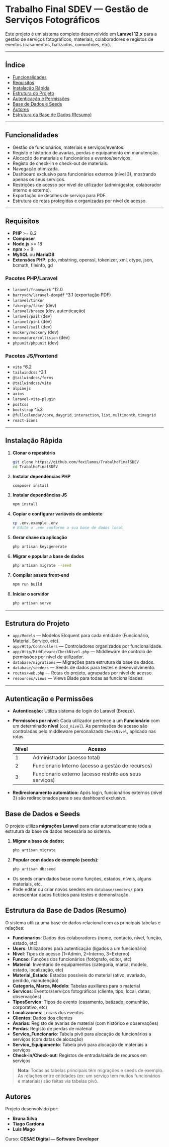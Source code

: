 # Trabalho Final SDEV — Gestão de Serviços Fotográficos <Snap>

Este projeto é um sistema completo desenvolvido em **Laravel 12.x** para a gestão de serviços fotográficos, materiais, colaboradores e registos de eventos (casamentos, batizados, comunhões, etc).

---

## Índice
- [Funcionalidades](#funcionalidades)
- [Requisitos](#requisitos)
- [Instalação Rápida](#instalação-rápida)
- [Estrutura do Projeto](#estrutura-do-projeto)
- [Autenticação e Permissões](#autenticação-e-permissões)
- [Base de Dados e Seeds](#base-de-dados-e-seeds)
- [Autores](#autores)
- [Estrutura da Base de Dados (Resumo)](#estrutura-da-base-de-dados-resumo)

---

## Funcionalidades
- Gestão de funcionários, materiais e serviços/eventos.
- Registo e histórico de avarias, perdas e equipamento em manutenção.
- Alocação de materiais e funcionários a eventos/serviços.
- Registo de check-in e check-out de materiais.
- Navegação otimizada.
- Dashboard exclusivo para funcionários externos (nível 3), mostrando apenas os seus serviços.
- Restrições de acesso por nível de utilizador (admin/gestor, colaborador interno e  externo).
- Exportação de detalhes de serviço para PDF.
- Estrutura de rotas protegidas e organizadas por nível de acesso.

---

## Requisitos

- **PHP** >= 8.2
- **Composer**
- **Node.js** >= 18
- **npm** >= 9
- **MySQL** ou **MariaDB**
- **Extensões PHP**: pdo, mbstring, openssl, tokenizer, xml, ctype, json, bcmath, fileinfo, gd

### Pacotes PHP/Laravel
- `laravel/framework` ^12.0
- `barryvdh/laravel-dompdf` ^3.1 (exportação PDF)
- `laravel/tinker`
- `fakerphp/faker` (dev)
- `laravel/breeze` (dev, autenticação)
- `laravel/pail` (dev)
- `laravel/pint` (dev)
- `laravel/sail` (dev)
- `mockery/mockery` (dev)
- `nunomaduro/collision` (dev)
- `phpunit/phpunit` (dev)

### Pacotes JS/Frontend
- `vite` ^6.2
- `tailwindcss` ^3.1
- `@tailwindcss/forms`
- `@tailwindcss/vite`
- `alpinejs`
- `axios`
- `laravel-vite-plugin`
- `postcss`
- `bootstrap` ^5.3
- `@fullcalendar/core`, `daygrid`, `interaction`, `list`, `multimonth`, `timegrid`
- `react-icons`

---

## Instalação Rápida

1. **Clonar o repositório**
    ```bash
    git clone https://github.com/fexilamos/TrabalhoFinalSDEV
    cd TrabalhoFinalSDEV
    ```
2. **Instalar dependências PHP**
    ```bash
    composer install
    ```
3. **Instalar dependências JS**
    ```bash
    npm install
    ```
4. **Copiar e configurar variáveis de ambiente**
    ```bash
    cp .env.example .env
    # Edite o .env conforme a sua base de dados local
    ```
5. **Gerar chave da aplicação**
    ```bash
    php artisan key:generate
    ```
6. **Migrar e popular a base de dados**
    ```bash
    php artisan migrate --seed
    ```
7. **Compilar assets front-end**
    ```bash
    npm run build
    ```
8. **Iniciar o servidor**
    ```bash
    php artisan serve
    ```

---

## Estrutura do Projeto
- `app/Models` — Modelos Eloquent para cada entidade (Funcionário, Material, Serviço, etc).
- `app/Http/Controllers` — Controladores organizados por funcionalidade.
- `app/Http/Middleware/CheckNivel.php` — Middleware de controlo de permissões por nível de utilizador.
- `database/migrations` — Migrações para estrutura da base de dados.
- `database/seeders` — Seeds de dados para testes e desenvolvimento.
- `routes/web.php` — Rotas do projeto, agrupadas por nível de acesso.
- `resources/views` — Views Blade para todas as funcionalidades.

---

## Autenticação e Permissões
- **Autenticação:**
  Utiliza sistema de login do Laravel (Breeze).
- **Permissões por nível:**
  Cada utilizador pertence a um **Funcionário** com um determinado **nível** (`cod_nivel`).
  As permissões de acesso são controladas pelo middleware personalizado `CheckNivel`, aplicado nas rotas.

  | Nível | Acesso                                                  |
  |-------|---------------------------------------------------------|
  | 1     | Administrador (acesso total)                            |
  | 2     | Funcionario Interno (acesso a gestão de recursos)       |
  | 3     | Funcionario externo (acesso restrito aos seus serviços) |

- **Redirecionamento automático:**
  Após login, funcionários externos (nível 3) são redirecionados para o seu dashboard exclusivo.

## Base de Dados e Seeds
O projeto utiliza **migrações Laravel** para criar automaticamente toda a estrutura da base de dados necessária ao sistema.

1. **Migrar a base de dados:**
    ```bash
    php artisan migrate
    ```
2. **Popular com dados de exemplo (seeds):**
    ```bash
    php artisan db:seed
    ```
- Os seeds criam dados base como funções, estados, níveis, alguns materiais, etc.
- Pode editar ou criar novos seeders em `database/seeders/` para acrescentar dados fictícios para testes e demonstração.

## Estrutura da Base de Dados (Resumo)

O sistema utiliza uma base de dados relacional com as principais tabelas e relações:

- **Funcionarios**: Dados dos colaboradores (nome, contacto, nível, função, estado, etc)
- **Users**: Utilizadores para autenticação (ligados a um funcionário)
- **Nivel**: Tipos de acesso (1=Admin, 2=Interno, 3=Externo)
- **Funcao**: Funções dos funcionários (fotógrafo, editor, etc)
- **Material**: Inventário de equipamentos (categoria, marca, modelo, estado, localização, etc)
- **Material_Estado**: Estados possíveis do material (ativo, avariado, perdido, manutenção)
- **Categoria, Marca, Modelo**: Tabelas auxiliares para o material
- **Servicos**: Eventos/serviços fotográficos (cliente, tipo, local, datas, observações)
- **TiposServico**: Tipos de evento (casamento, batizado, comunhão, corporativo, etc)
- **Localizacoes**: Locais dos eventos
- **Clientes**: Dados dos clientes
- **Avarias**: Registo de avarias de material (com histórico e observações)
- **Perdas**: Registo de perdas de material
- **Servico_Funcionario**: Tabela pivô para alocação de funcionários a serviços (com datas de alocação)
- **Servico_Equipamento**: Tabela pivô para alocação de materiais a serviços
- **Check-in/Check-out**: Registos de entrada/saída de recursos em serviços

> **Nota:** Todas as tabelas principais têm migrações e seeds de exemplo. As relações entre entidades (ex: um serviço tem muitos funcionários e materiais) são feitas via tabelas pivô.

## Autores
Projeto desenvolvido por:
- **Bruna Silva**
- **Tiago Cardona**
- **Luis Mago**

Curso: **CESAE Digital — Software Developer**
